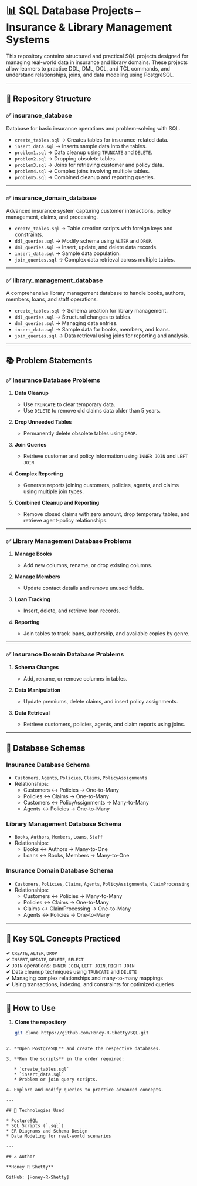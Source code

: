 
# 📊 SQL Database Projects – Insurance & Library Management Systems

This repository contains structured and practical SQL projects designed for managing real-world data in insurance and library domains. These projects allow learners to practice DDL, DML, DCL, and TCL commands, and understand relationships, joins, and data modeling using PostgreSQL.

---

## 📂 Repository Structure

### ✅ **insurance_database**
Database for basic insurance operations and problem-solving with SQL.

- `create_tables.sql` → Creates tables for insurance-related data.
- `insert_data.sql` → Inserts sample data into the tables.
- `problem1.sql` → Data cleanup using `TRUNCATE` and `DELETE`.
- `problem2.sql` → Dropping obsolete tables.
- `problem3.sql` → Joins for retrieving customer and policy data.
- `problem4.sql` → Complex joins involving multiple tables.
- `problem5.sql` → Combined cleanup and reporting queries.

---

### ✅ **insurance_domain_database**
Advanced insurance system capturing customer interactions, policy management, claims, and processing.

- `create_tables.sql` → Table creation scripts with foreign keys and constraints.
- `ddl_queries.sql` → Modify schema using `ALTER` and `DROP`.
- `dml_queries.sql` → Insert, update, and delete data records.
- `insert_data.sql` → Sample data population.
- `join_queries.sql` → Complex data retrieval across multiple tables.

---

### ✅ **library_management_database**
A comprehensive library management database to handle books, authors, members, loans, and staff operations.

- `create_tables.sql` → Schema creation for library management.
- `ddl_queries.sql` → Structural changes to tables.
- `dml_queries.sql` → Managing data entries.
- `insert_data.sql` → Sample data for books, members, and loans.
- `join_queries.sql` → Data retrieval using joins for reporting and analysis.

---

## 📚 Problem Statements

### ✅ **Insurance Database Problems**
1. **Data Cleanup**
   - Use `TRUNCATE` to clear temporary data.
   - Use `DELETE` to remove old claims data older than 5 years.

2. **Drop Unneeded Tables**
   - Permanently delete obsolete tables using `DROP`.

3. **Join Queries**
   - Retrieve customer and policy information using `INNER JOIN` and `LEFT JOIN`.

4. **Complex Reporting**
   - Generate reports joining customers, policies, agents, and claims using multiple join types.

5. **Combined Cleanup and Reporting**
   - Remove closed claims with zero amount, drop temporary tables, and retrieve agent-policy relationships.

---

### ✅ **Library Management Database Problems**
1. **Manage Books**
   - Add new columns, rename, or drop existing columns.

2. **Manage Members**
   - Update contact details and remove unused fields.

3. **Loan Tracking**
   - Insert, delete, and retrieve loan records.

4. **Reporting**
   - Join tables to track loans, authorship, and available copies by genre.

---

### ✅ **Insurance Domain Database Problems**
1. **Schema Changes**
   - Add, rename, or remove columns in tables.

2. **Data Manipulation**
   - Update premiums, delete claims, and insert policy assignments.

3. **Data Retrieval**
   - Retrieve customers, policies, agents, and claim reports using joins.

---

## 📖 Database Schemas

### **Insurance Database Schema**
- `Customers`, `Agents`, `Policies`, `Claims`, `PolicyAssignments`
- Relationships:
  - Customers ↔ Policies → One-to-Many
  - Policies ↔ Claims → One-to-Many
  - Customers ↔ PolicyAssignments → Many-to-Many
  - Agents ↔ Policies → One-to-Many

### **Library Management Database Schema**
- `Books`, `Authors`, `Members`, `Loans`, `Staff`
- Relationships:
  - Books ↔ Authors → Many-to-One
  - Loans ↔ Books, Members → Many-to-One

### **Insurance Domain Database Schema**
- `Customers`, `Policies`, `Claims`, `Agents`, `PolicyAssignments`, `ClaimProcessing`
- Relationships:
  - Customers ↔ Policies → Many-to-Many
  - Policies ↔ Claims → One-to-Many
  - Claims ↔ ClaimProcessing → One-to-Many
  - Agents ↔ Policies → One-to-Many

---

## 🔑 Key SQL Concepts Practiced

✔ `CREATE`, `ALTER`, `DROP`  
✔ `INSERT`, `UPDATE`, `DELETE`, `SELECT`  
✔ `JOIN` operations: `INNER JOIN`, `LEFT JOIN`, `RIGHT JOIN`  
✔ Data cleanup techniques using `TRUNCATE` and `DELETE`  
✔ Managing complex relationships and many-to-many mappings  
✔ Using transactions, indexing, and constraints for optimized queries  

---

## 🚀 How to Use

1. **Clone the repository**
   ```bash
   git clone https://github.com/Honey-R-Shetty/SQL.git
````

2. **Open PostgreSQL** and create the respective databases.

3. **Run the scripts** in the order required:

   * `create_tables.sql`
   * `insert_data.sql`
   * Problem or join query scripts.

4. Explore and modify queries to practice advanced concepts.

---

## 📂 Technologies Used

* PostgreSQL
* SQL Scripts (`.sql`)
* ER Diagrams and Schema Design
* Data Modeling for real-world scenarios

---

## ✍ Author

**Honey R Shetty**

GitHub: [Honey-R-Shetty]

